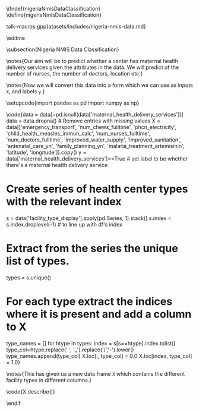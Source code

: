\ifndef{nigeriaNmisDataClassification}
\define{nigeriaNmisDataClassification}


talk-macros.gpp}atasets/includes/nigeria-nmis-data.md}

\editme

\subsection{Nigeria NMIS Data Classification}

\notes{Our aim will be to predict whether a center has maternal health delivery services given the attributes in the data. We will predict of the number of nurses, the number of doctors, location etc.}

\notes{Now we will convert this data into a form which we can use as inputs `X`, and labels `y`.}

\setupcode{import pandas as pd
import numpy as np}

\code{data = data[~pd.isnull(data['maternal_health_delivery_services'])]
data = data.dropna() # Remove entries with missing values
X = data[['emergency_transport',
		  'num_chews_fulltime', 
		  'phcn_electricity',
          'child_health_measles_immun_calc',
          'num_nurses_fulltime',
          'num_doctors_fulltime', 
		  'improved_water_supply', 
		  'improved_sanitation',
          'antenatal_care_yn', 
		  'family_planning_yn',
          'malaria_treatment_artemisinin', 
		  'latitude', 
		  'longitude']].copy()
y = data['maternal_health_delivery_services']==True  # set label to be whether there's a maternal health delivery service

# Create series of health center types with the relevant index
s = data['facility_type_display'].apply(pd.Series, 1).stack() 
s.index = s.index.droplevel(-1) # to line up with df's index

# Extract from the series the unique list of types.
types = s.unique()

# For each type extract the indices where it is present and add a column to X
type_names = []
for htype in types:
    index = s[s==htype].index.tolist()
    type_col=htype.replace(' ', '_').replace('/','-').lower()
    type_names.append(type_col)
    X.loc[:, type_col] = 0.0 
    X.loc[index, type_col] = 1.0}

\notes{This has given us a new data frame `X` which contains the different facility types  in different columns.}

\code{X.describe()}

\endif
